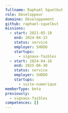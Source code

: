 ```yaml
---
fullname: Raphaël Squelbut
role: Développeur
domaine: Développement
github: raphael-squelbut
missions:
  - start: 2021-05-10
    end: 2024-04-15
    status: service
    employer: SHODO
    startups:
      - signaux-faibles
  - start: 2024-04-16
    end: 2025-06-30
    status: service
    employer: SHODO
    startups:
      - suite-numerique
memberType: beta
previously:
  - signaux-faibles
competences: []
---
```

